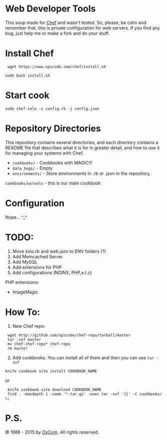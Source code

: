 Web Developer Tools
==========
This soup made for [Chef](https://www.chef.io/chef/) and wasn't tested. So, please, be calm and remember that, this is private configuration for web servers. If you find any bug, just help me or make a fork and do your stuff.

Install Chef
========

``` wget https://www.opscode.com/chef/install.sh```

``` sudo bash install.sh ```


Start cook
========
``` sudo chef-solo -c config.rb -j config.json ```


Repository Directories
======================

This repository contains several directories, and each directory contains a README file that describes what it is for in greater detail, and how to use it for managing your systems with Chef.

* `cookbooks/` - Cookbooks with MAGIC!!!
* `data_bugs/` - Empty
* `environments/` - Store environments in .rb or .json in the repository.

`cookbooks/wstools` - this is our main cookbook  


Configuration
=============
Nope... ^_^

TODO:
=============
1. Move solo.rb and web.json to ENV folders (?)
2. Add Memcached Server
3. Add MySQL
4. Add extensions for PHP
5. Add configurations (NGINX, PHP,e.t.c)

PHP extensions:

* ImageMagic


How To:
=============

1. New Chef repo:

```
 wget http://github.com/opscode/chef-repo/tarball/master
 tar -zxf master 
 mv chef-chef-repo* chef-repo 
 rm master
```

2. Add cookbooks. You can install all of them and then you can use `tar -xvf`

```
knife cookbook site install COOKBOOK_NAME
```

or

```
 knife cookbook site download COOKBOOK_NAME 
 find . -maxdepth 1 -name '*.tar.gz' -exec tar -xvf '{}' -C cookbooks/ \;
```


P.S.
======================
© 1988 - 2015 by [OxCom](http://oxcom.me). All rights reserved.



